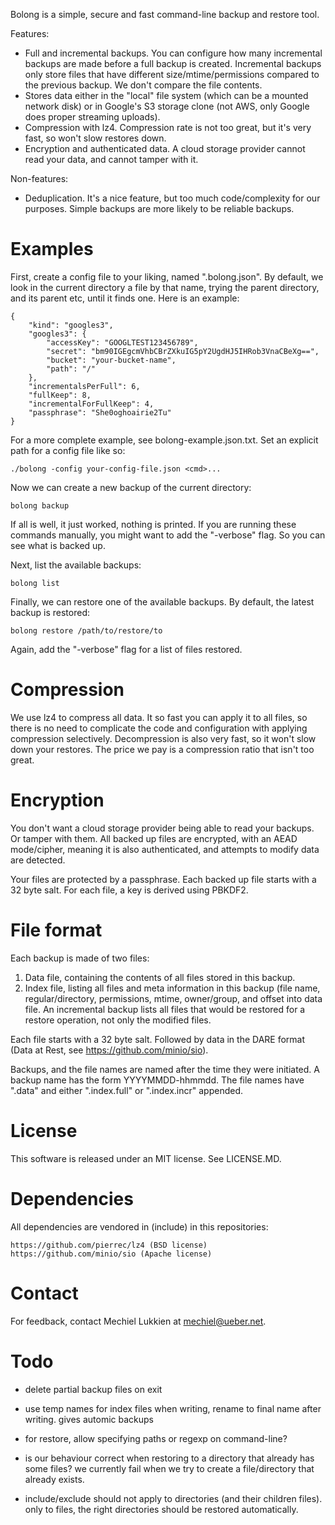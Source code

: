 Bolong is a simple, secure and fast command-line backup and restore tool.

Features:
- Full and incremental backups. You can configure how many incremental backups are made before a full backup is created. Incremental backups only store files that have different size/mtime/permissions compared to the previous backup. We don't compare the file contents.
- Stores data either in the "local" file system (which can be a mounted network disk) or in Google's S3 storage clone (not AWS, only Google does proper streaming uploads).
- Compression with lz4. Compression rate is not too great, but it's very fast, so won't slow restores down.
- Encryption and authenticated data. A cloud storage provider cannot read your data, and cannot tamper with it.

Non-features:
- Deduplication. It's a nice feature, but too much code/complexity for our purposes. Simple backups are more likely to be reliable backups.


# Examples

First, create a config file to your liking, named ".bolong.json". By default, we look in the current directory a file by that name, trying the parent directory, and its parent etc, until it finds one. Here is an example:

	{
		"kind": "googles3",
		"googles3": {
			"accessKey": "GOOGLTEST123456789",
			"secret": "bm90IGEgcmVhbCBrZXkuIG5pY2UgdHJ5IHRob3VnaCBeXg==",
			"bucket": "your-bucket-name",
			"path": "/"
		},
		"incrementalsPerFull": 6,
		"fullKeep": 8,
		"incrementalForFullKeep": 4,
		"passphrase": "She0oghoairie2Tu"
	}

For a more complete example, see bolong-example.json.txt.  Set an explicit path for a config file like so:

	./bolong -config your-config-file.json <cmd>...

Now we can create a new backup of the current directory:

	bolong backup

If all is well, it just worked, nothing is printed. If you are running these commands manually, you might want to add the "-verbose" flag. So you can see what is backed up.

Next, list the available backups:

	bolong list

Finally, we can restore one of the available backups. By default, the latest backup is restored:

	bolong restore /path/to/restore/to

Again, add the "-verbose" flag for a list of files restored.


# Compression

We use lz4 to compress all data. It so fast you can apply it to all files, so there is no need to complicate the code and configuration with applying compression selectively. Decompression is also very fast, so it won't slow down your restores.  The price we pay is a compression ratio that isn't too great.

# Encryption

You don't want a cloud storage provider being able to read your backups. Or tamper with them. All backed up files are encrypted, with an AEAD mode/cipher, meaning it is also authenticated, and attempts to modify data are detected.

Your files are protected by a passphrase. Each backed up file starts with a 32 byte salt. For each file, a key is derived using PBKDF2.

# File format

Each backup is made of two files:

1. Data file, containing the contents of all files stored in this backup.
2. Index file, listing all files and meta information in this backup (file name, regular/directory, permissions, mtime, owner/group, and offset into data file. An incremental backup lists all files that would be restored for a restore operation, not only the modified files.

Each file starts with a 32 byte salt. Followed by data in the DARE format (Data at Rest, see https://github.com/minio/sio).

Backups, and the file names are named after the time they were initiated. A backup name has the form YYYYMMDD-hhmmdd. The file names have ".data" and either ".index.full" or ".index.incr" appended.

# License

This software is released under an MIT license. See LICENSE.MD.

# Dependencies

All dependencies are vendored in (include) in this repositories:

	https://github.com/pierrec/lz4 (BSD license)
	https://github.com/minio/sio (Apache license)

# Contact

For feedback, contact Mechiel Lukkien at mechiel@ueber.net.


# Todo

- delete partial backup files on exit
- use temp names for index files when writing, rename to final name after writing.  gives automic backups

- for restore, allow specifying paths or regexp on command-line?
- is our behaviour correct when restoring to a directory that already has some files?  we currently fail when we try to create a file/directory that already exists.
- include/exclude should not apply to directories (and their children files). only to files, the right directories should be restored automatically.
